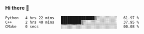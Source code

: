 ### Hi there 👋
<!--START_SECTION:waka-->

```text
Python   4 hrs 22 mins   ███████████████▒░░░░░░░░░   61.97 %
C++      2 hrs 40 mins   █████████▒░░░░░░░░░░░░░░░   37.95 %
CMake    0 secs          ░░░░░░░░░░░░░░░░░░░░░░░░░   00.08 %
```

<!--END_SECTION:waka-->
<!--
**Kevinbarrero/Kevinbarrero** is a ✨ _special_ ✨ repository because its `README.md` (this file) appears on your GitHub profile.

Here are some ideas to get you started:

- 🔭 I’m currently working on ...
- 🌱 I’m currently learning ...
- 👯 I’m looking to collaborate on ...
- 🤔 I’m looking for help with ...
- 💬 Ask me about ...
- 📫 How to reach me: ...
- 😄 Pronouns: ...
- ⚡ Fun fact: ...

-->


